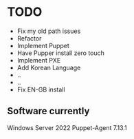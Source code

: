 # TODO
* Fix my old path issues
* Refactor
* Implement Puppet
* Have Pupper install zero touch
* Implement PXE
* Add Korean Language
* ..
* ..
* Fix EN-GB install


## Software currently
Windows Server 2022
Puppet-Agent 7.13.1 
